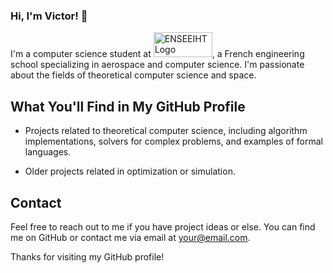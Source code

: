 ### Hi, I'm Victor! 👋


I'm a computer science student at [<img src="https://www.tvn7.fr/bundles/tvn7site/images/confiance/ENSEEIHT_logo.png?5.2.0" alt="ENSEEIHT Logo" width="94" height="40">](https://www.enseeiht.fr/), a French engineering school specializing in aerospace and computer science. I'm passionate about the fields of theoretical computer science and space.

## What You'll Find in My GitHub Profile

- Projects related to theoretical computer science, including algorithm implementations, solvers for complex problems, and examples of formal languages.

- Older projects related in optimization or simulation. 

## Contact

Feel free to reach out to me if you have project ideas or else. You can find me on GitHub or contact me via email at [your@email.com](mailto:your@email.com).

Thanks for visiting my GitHub profile!



<!--
**VicVEVO/vicVEVO** is a ✨ _special_ ✨ repository because its `README.md` (this file) appears on your GitHub profile.

Here are some ideas to get you started:

- 🔭 I’m currently working on ...
- 🌱 I’m currently learning ...
- 👯 I’m looking to collaborate on ...
- 🤔 I’m looking for help with ...
- 💬 Ask me about ...
- 📫 How to reach me: ...
- 😄 Pronouns: ...
- ⚡ Fun fact: ...
-->
